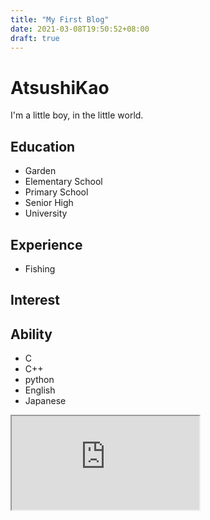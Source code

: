 ```yaml
---
title: "My First Blog"
date: 2021-03-08T19:50:52+08:00
draft: true
---
```

# AtsushiKao
I'm a little boy, in the little world.
## Education
- Garden
- Elementary School
- Primary School
- Senior High
- University
## Experience
- Fishing

## Interest

## Ability
- C
- C++
- python
- English
- Japanese

<iframe src="https://example.com/"> linking it </iframe>


